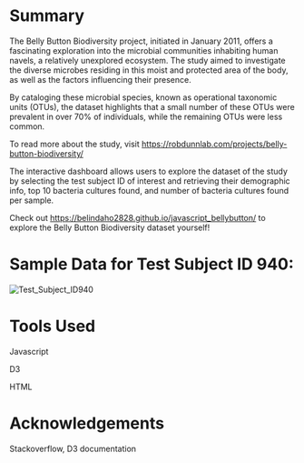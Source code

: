 # Summary
The Belly Button Biodiversity project, initiated in January 2011, offers a fascinating exploration into the microbial communities inhabiting human navels, a relatively unexplored ecosystem. The study aimed to investigate the diverse microbes residing in this moist and protected area of the body, as well as the factors influencing their presence. 

By cataloging these microbial species, known as operational taxonomic units (OTUs), the dataset highlights that a small number of these OTUs were prevalent in over 70% of individuals, while the remaining OTUs were less common. 

To read more about the study, visit https://robdunnlab.com/projects/belly-button-biodiversity/ 

The interactive dashboard allows users to explore the dataset of the study by selecting the test subject ID of interest and retrieving their demographic info, top 10 bacteria cultures found, and number of bacteria cultures found per sample.

Check out https://belindaho2828.github.io/javascript_bellybutton/ to explore the Belly Button Biodiversity dataset yourself!

# Sample Data for Test Subject ID 940:

![Test_Subject_ID940](image-1.png)

# Tools Used
Javascript


D3


HTML

# Acknowledgements
Stackoverflow, D3 documentation